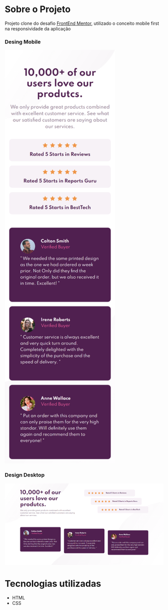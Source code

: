 # Sobre o Projeto
Projeto clone do desafio [FrontEnd Mentor](https://www.frontendmentor.io/challenges/social-proof-section-6e0qTv_bA), utilizado o conceito mobile first na responsividade da aplicação

### Desing Mobile
<img src="https://github.com/cloviswrodrigues/social_proof_section/blob/ba8feb6e462023b8ba8964890e9d26c6e51705ec/frontend/assets/design_mobile.png" width="350">
  
### Design Desktop
![](https://github.com/cloviswrodrigues/social_proof_section/blob/ba8feb6e462023b8ba8964890e9d26c6e51705ec/frontend/assets/design_desktop.png)

# Tecnologias utilizadas
* HTML
* CSS
